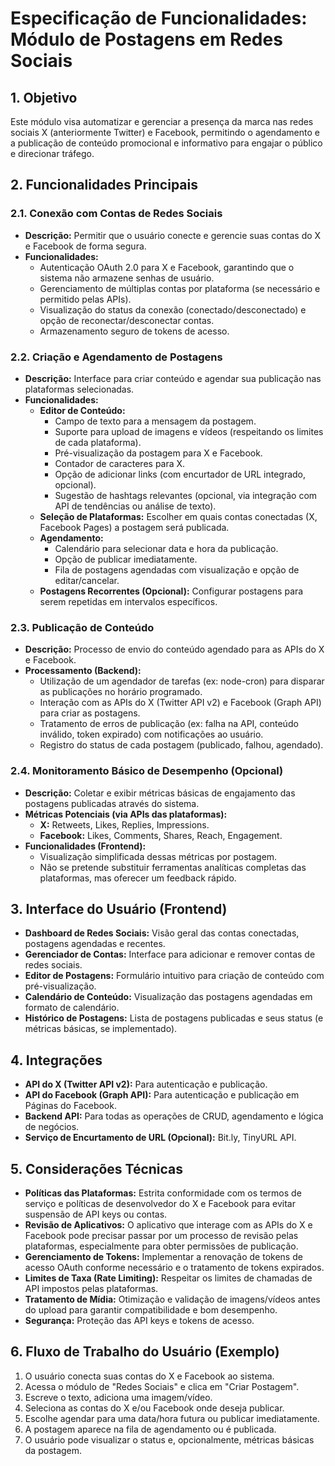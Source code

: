 # Especificação de Funcionalidades: Módulo de Postagens em Redes Sociais

## 1. Objetivo

Este módulo visa automatizar e gerenciar a presença da marca nas redes sociais X (anteriormente Twitter) e Facebook, permitindo o agendamento e a publicação de conteúdo promocional e informativo para engajar o público e direcionar tráfego.

## 2. Funcionalidades Principais

### 2.1. Conexão com Contas de Redes Sociais

*   **Descrição:** Permitir que o usuário conecte e gerencie suas contas do X e Facebook de forma segura.
*   **Funcionalidades:**
    *   Autenticação OAuth 2.0 para X e Facebook, garantindo que o sistema não armazene senhas de usuário.
    *   Gerenciamento de múltiplas contas por plataforma (se necessário e permitido pelas APIs).
    *   Visualização do status da conexão (conectado/desconectado) e opção de reconectar/desconectar contas.
    *   Armazenamento seguro de tokens de acesso.

### 2.2. Criação e Agendamento de Postagens

*   **Descrição:** Interface para criar conteúdo e agendar sua publicação nas plataformas selecionadas.
*   **Funcionalidades:**
    *   **Editor de Conteúdo:**
        *   Campo de texto para a mensagem da postagem.
        *   Suporte para upload de imagens e vídeos (respeitando os limites de cada plataforma).
        *   Pré-visualização da postagem para X e Facebook.
        *   Contador de caracteres para X.
        *   Opção de adicionar links (com encurtador de URL integrado, opcional).
        *   Sugestão de hashtags relevantes (opcional, via integração com API de tendências ou análise de texto).
    *   **Seleção de Plataformas:** Escolher em quais contas conectadas (X, Facebook Pages) a postagem será publicada.
    *   **Agendamento:**
        *   Calendário para selecionar data e hora da publicação.
        *   Opção de publicar imediatamente.
        *   Fila de postagens agendadas com visualização e opção de editar/cancelar.
    *   **Postagens Recorrentes (Opcional):** Configurar postagens para serem repetidas em intervalos específicos.

### 2.3. Publicação de Conteúdo

*   **Descrição:** Processo de envio do conteúdo agendado para as APIs do X e Facebook.
*   **Processamento (Backend):**
    *   Utilização de um agendador de tarefas (ex: node-cron) para disparar as publicações no horário programado.
    *   Interação com as APIs do X (Twitter API v2) e Facebook (Graph API) para criar as postagens.
    *   Tratamento de erros de publicação (ex: falha na API, conteúdo inválido, token expirado) com notificações ao usuário.
    *   Registro do status de cada postagem (publicado, falhou, agendado).

### 2.4. Monitoramento Básico de Desempenho (Opcional)

*   **Descrição:** Coletar e exibir métricas básicas de engajamento das postagens publicadas através do sistema.
*   **Métricas Potenciais (via APIs das plataformas):**
    *   **X:** Retweets, Likes, Replies, Impressions.
    *   **Facebook:** Likes, Comments, Shares, Reach, Engagement.
*   **Funcionalidades (Frontend):**
    *   Visualização simplificada dessas métricas por postagem.
    *   Não se pretende substituir ferramentas analíticas completas das plataformas, mas oferecer um feedback rápido.

## 3. Interface do Usuário (Frontend)

*   **Dashboard de Redes Sociais:** Visão geral das contas conectadas, postagens agendadas e recentes.
*   **Gerenciador de Contas:** Interface para adicionar e remover contas de redes sociais.
*   **Editor de Postagens:** Formulário intuitivo para criação de conteúdo com pré-visualização.
*   **Calendário de Conteúdo:** Visualização das postagens agendadas em formato de calendário.
*   **Histórico de Postagens:** Lista de postagens publicadas e seus status (e métricas básicas, se implementado).

## 4. Integrações

*   **API do X (Twitter API v2):** Para autenticação e publicação.
*   **API do Facebook (Graph API):** Para autenticação e publicação em Páginas do Facebook.
*   **Backend API:** Para todas as operações de CRUD, agendamento e lógica de negócios.
*   **Serviço de Encurtamento de URL (Opcional):** Bit.ly, TinyURL API.

## 5. Considerações Técnicas

*   **Políticas das Plataformas:** Estrita conformidade com os termos de serviço e políticas de desenvolvedor do X e Facebook para evitar suspensão de API keys ou contas.
*   **Revisão de Aplicativos:** O aplicativo que interage com as APIs do X e Facebook pode precisar passar por um processo de revisão pelas plataformas, especialmente para obter permissões de publicação.
*   **Gerenciamento de Tokens:** Implementar a renovação de tokens de acesso OAuth conforme necessário e o tratamento de tokens expirados.
*   **Limites de Taxa (Rate Limiting):** Respeitar os limites de chamadas de API impostos pelas plataformas.
*   **Tratamento de Mídia:** Otimização e validação de imagens/vídeos antes do upload para garantir compatibilidade e bom desempenho.
*   **Segurança:** Proteção das API keys e tokens de acesso.

## 6. Fluxo de Trabalho do Usuário (Exemplo)

1.  O usuário conecta suas contas do X e Facebook ao sistema.
2.  Acessa o módulo de "Redes Sociais" e clica em "Criar Postagem".
3.  Escreve o texto, adiciona uma imagem/vídeo.
4.  Seleciona as contas do X e/ou Facebook onde deseja publicar.
5.  Escolhe agendar para uma data/hora futura ou publicar imediatamente.
6.  A postagem aparece na fila de agendamento ou é publicada.
7.  O usuário pode visualizar o status e, opcionalmente, métricas básicas da postagem.
